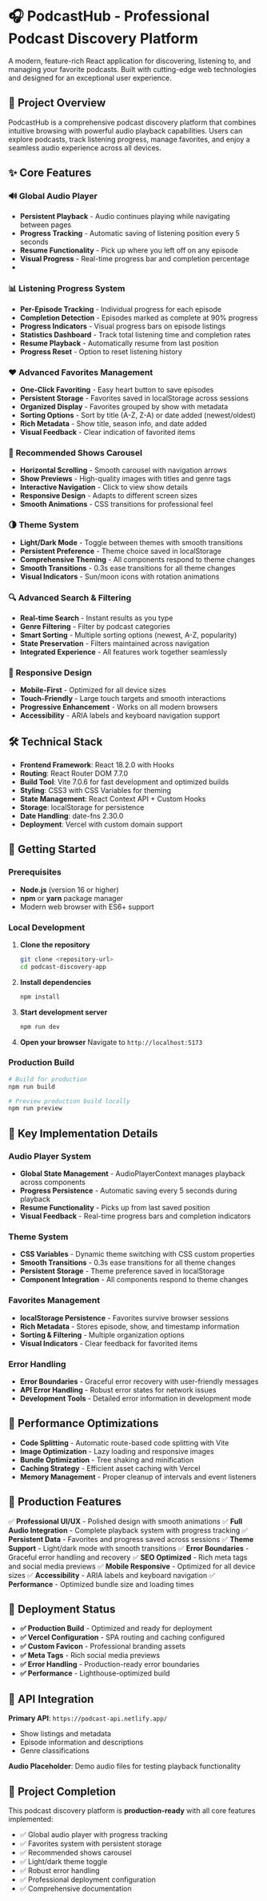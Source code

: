 # 🎧 PodcastHub - Professional Podcast Discovery Platform

A modern, feature-rich React application for discovering, listening to, and managing your favorite podcasts. Built with cutting-edge web technologies and designed for an exceptional user experience.

## 🎯 Project Overview

PodcastHub is a comprehensive podcast discovery platform that combines intuitive browsing with powerful audio playback capabilities. Users can explore podcasts, track listening progress, manage favorites, and enjoy a seamless audio experience across all devices.

## ✨ Core Features

### 🔊 **Global Audio Player**

- **Persistent Playback** - Audio continues playing while navigating between pages
- **Progress Tracking** - Automatic saving of listening position every 5 seconds
- **Resume Functionality** - Pick up where you left off on any episode
- **Visual Progress** - Real-time progress bar and completion percentage
-

### 📊 **Listening Progress System**

- **Per-Episode Tracking** - Individual progress for each episode
- **Completion Detection** - Episodes marked as complete at 90% progress
- **Progress Indicators** - Visual progress bars on episode listings
- **Statistics Dashboard** - Track total listening time and completion rates
- **Resume Playback** - Automatically resume from last position
- **Progress Reset** - Option to reset listening history

### ❤️ **Advanced Favorites Management**

- **One-Click Favoriting** - Easy heart button to save episodes
- **Persistent Storage** - Favorites saved in localStorage across sessions
- **Organized Display** - Favorites grouped by show with metadata
- **Sorting Options** - Sort by title (A-Z, Z-A) or date added (newest/oldest)
- **Rich Metadata** - Show title, season info, and date added
- **Visual Feedback** - Clear indication of favorited items

### 🎠 **Recommended Shows Carousel**

- **Horizontal Scrolling** - Smooth carousel with navigation arrows
- **Show Previews** - High-quality images with titles and genre tags
- **Interactive Navigation** - Click to view show details
- **Responsive Design** - Adapts to different screen sizes
- **Smooth Animations** - CSS transitions for professional feel

### 🌗 **Theme System**

- **Light/Dark Mode** - Toggle between themes with smooth transitions
- **Persistent Preference** - Theme choice saved in localStorage
- **Comprehensive Theming** - All components respond to theme changes
- **Smooth Transitions** - 0.3s ease transitions for all theme changes
- **Visual Indicators** - Sun/moon icons with rotation animations

### 🔍 **Advanced Search & Filtering**

- **Real-time Search** - Instant results as you type
- **Genre Filtering** - Filter by podcast categories
- **Smart Sorting** - Multiple sorting options (newest, A-Z, popularity)
- **State Preservation** - Filters maintained across navigation
- **Integrated Experience** - All features work together seamlessly

### 📱 **Responsive Design**

- **Mobile-First** - Optimized for all device sizes
- **Touch-Friendly** - Large touch targets and smooth interactions
- **Progressive Enhancement** - Works on all modern browsers
- **Accessibility** - ARIA labels and keyboard navigation support

## 🛠️ Technical Stack

- **Frontend Framework**: React 18.2.0 with Hooks
- **Routing**: React Router DOM 7.7.0
- **Build Tool**: Vite 7.0.6 for fast development and optimized builds
- **Styling**: CSS3 with CSS Variables for theming
- **State Management**: React Context API + Custom Hooks
- **Storage**: localStorage for persistence
- **Date Handling**: date-fns 2.30.0
- **Deployment**: Vercel with custom domain support

## 🚀 Getting Started

### Prerequisites

- **Node.js** (version 16 or higher)
- **npm** or **yarn** package manager
- Modern web browser with ES6+ support

### Local Development

1. **Clone the repository**

   ```bash
   git clone <repository-url>
   cd podcast-discovery-app
   ```

2. **Install dependencies**

   ```bash
   npm install
   ```

3. **Start development server**

   ```bash
   npm run dev
   ```

4. **Open your browser**
   Navigate to `http://localhost:5173`

### Production Build

```bash
# Build for production
npm run build

# Preview production build locally
npm run preview
```

## 🎨 Key Implementation Details

### Audio Player System

- **Global State Management** - AudioPlayerContext manages playback across components
- **Progress Persistence** - Automatic saving every 5 seconds during playback
- **Resume Functionality** - Picks up from last saved position
- **Visual Feedback** - Real-time progress bars and completion indicators

### Theme System

- **CSS Variables** - Dynamic theme switching with CSS custom properties
- **Smooth Transitions** - 0.3s ease transitions for all theme changes
- **Persistent Storage** - Theme preference saved in localStorage
- **Component Integration** - All components respond to theme changes

### Favorites Management

- **localStorage Persistence** - Favorites survive browser sessions
- **Rich Metadata** - Stores episode, show, and timestamp information
- **Sorting & Filtering** - Multiple organization options
- **Visual Indicators** - Clear feedback for favorited items

### Error Handling

- **Error Boundaries** - Graceful error recovery with user-friendly messages
- **API Error Handling** - Robust error states for network issues
- **Development Tools** - Detailed error information in development mode

## 🔧 Performance Optimizations

- **Code Splitting** - Automatic route-based code splitting with Vite
- **Image Optimization** - Lazy loading and responsive images
- **Bundle Optimization** - Tree shaking and minification
- **Caching Strategy** - Efficient asset caching with Vercel
- **Memory Management** - Proper cleanup of intervals and event listeners

## 🎯 Production Features

✅ **Professional UI/UX** - Polished design with smooth animations
✅ **Full Audio Integration** - Complete playback system with progress tracking
✅ **Persistent Data** - Favorites and progress saved across sessions
✅ **Theme Support** - Light/dark mode with smooth transitions
✅ **Error Boundaries** - Graceful error handling and recovery
✅ **SEO Optimized** - Rich meta tags and social media previews
✅ **Mobile Responsive** - Optimized for all device sizes
✅ **Accessibility** - ARIA labels and keyboard navigation
✅ **Performance** - Optimized bundle size and loading times

## 🚀 Deployment Status

- **✅ Production Build** - Optimized and ready for deployment
- **✅ Vercel Configuration** - SPA routing and caching configured
- **✅ Custom Favicon** - Professional branding assets
- **✅ Meta Tags** - Rich social media previews
- **✅ Error Handling** - Production-ready error boundaries
- **✅ Performance** - Lighthouse-optimized build

## 📝 API Integration

**Primary API**: `https://podcast-api.netlify.app/`

- Show listings and metadata
- Episode information and descriptions
- Genre classifications

**Audio Placeholder**: Demo audio files for testing playback functionality

## 🎉 Project Completion

This podcast discovery platform is **production-ready** with all core features implemented:

- ✅ Global audio player with progress tracking
- ✅ Favorites system with persistent storage
- ✅ Recommended shows carousel
- ✅ Light/dark theme toggle
- ✅ Robust error handling
- ✅ Professional deployment configuration
- ✅ Comprehensive documentation
